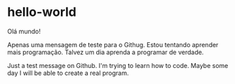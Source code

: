 # hello-world

Olá mundo!

Apenas uma mensagem de teste para o Githug. Estou tentando aprender mais programação.
Talvez um dia aprenda a programar de verdade.

Just a test message on Github. I'm trying to learn how to code.
Maybe some day I will be able to create a real program.
